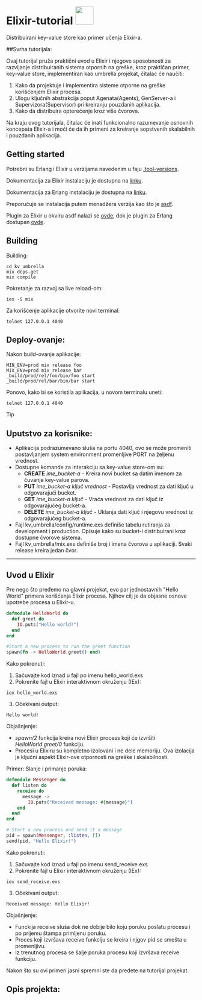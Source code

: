 # Elixir-tutorial <img src="https://cdn.icon-icons.com/icons2/2699/PNG/512/elixir_lang_logo_icon_169207.png" width="48">

Distribuirani key-value store kao primer učenja Elixir-a.

##Svrha tutorijala:

Ovaj tutorijal pruža praktični uvod u Elixir i njegove sposobnosti za razvijanje distribuiranih sistema otpornih na greške, kroz praktičan primer, key-value store, implementiran kao umbrella projekat, čitalac će naučiti:
  1. Kako da projektuje i implementira sisteme otporne na greške korišćenjem Elixir procesa.
  2. Ulogu ključnih abstrakcija poput Agenata(Agents), GenServer-a i Supervizora(Supervisor) pri kreiranju pouzdanih aplikacija.
  3. Kako da distribuira opterećenje kroz više čvorova.

Na kraju ovog tutorijala, čitalac će inati funkcionalno razumevanje osnovnih koncepata Elixir-a i moći će da ih primeni za kreiranje sopstvenih skalabilnih i pouzdanih aplikacija.

## Getting started

Potrebni su Erlang i Elixir u verzijama navedenim u faju [.tool-versions](./.tool-versions).

Dokumentacija za Elixir instalaciju je dostupna na [linku](https://elixir-lang.org/install.html).

Dokumentacija za Erlang instalaciju je dostupna na [linku](https://www.erlang.org/downloads).

Preporučuje se instalacija putem menadžera verzija kao što je [asdf](https://asdf-vm.com/guide/getting-started.html).

Plugin za Elixir u okviru asdf nalazi se [ovde](https://github.com/asdf-vm/asdf-elixir), dok je plugin za Erlang dostupan [ovde](https://github.com/asdf-vm/asdf-erlang).

## Building

Building:
```
cd kv_umbrella
mix deps.get
mix compile
```

Pokretanje za razvoj sa live reload-om:

```
iex -S mix
```

Za korišćenje aplikacije otvorite novi terminal:

```
telnet 127.0.0.1 4040
````

## Deploy-ovanje:

Nakon build-ovanje aplikacije:

```
MIN_ENV=prod mix release foo
MIX_ENV=prod mix release bar
_build/prod/rel/foo/bin/foo start
_build/prod/rel/bar/bin/bar start
```

Ponovo, kako bi se koristila aplikacija, u novom terminalu uneti:

```
telnet 127.0.0.1 4040
```
> [!TIP]
> ## Uputstvo za korisnike:
>
> * Aplikacija podrazumevano sluša na portu 4040, ovo se može promeniti postavljanjem system environment promenljive PORT na željenu vrednost.
> * Dostupne komande za interakciju sa key-value store-om su:
>   * **CREATE** _ime_bucket-a_ - Kreira novi bucket sa datim imenom za čuvanje key-value parova.
>   * **PUT** _ime_bucket-a_ _ključ_ _vrednost_ - Postavlja vrednost za dati ključ u odgovarajući bucket.
>   * **GET** _ime_bucket-a_ _ključ_ - Vraća vrednost za dati ključ iz odgovarajućeg bucket-a.
>   * **DELETE** _ime_bucket-a_ _ključ_ - Uklanja dati ključ i njegovu vrednost iz odgovarajućeg bucket-a.
> * Fajl kv_umbrella/config/runtime.exs definiše tabelu rutiranja za development i production. Opisuje kako su bucket-i distribuirani kroz dostupne čvorove sistema.
> * Fajl kv_umbrella/mix.exs definiše broj i imena čvorova u aplikaciji. Svaki release kreira jedan čvor.

---

## Uvod u Elixir

Pre nego što pređemo na glavni projekat, evo par jednostavnih "Hello World" primera korišćenja Elixir procesa. Njihov cilj je da objasne osnove upotrebe procesa u Elixir-u.
```elixir
defmodule HelloWorld do
  def greet do
    IO.puts("Hello world!")
  end
end

#Start a new process to run the greet function
spawn(fn -> HelloWorld.greet() end)
```

Kako pokrenuti:
1. Sačuvajte kod iznad u fajl po imenu hello_world.exs
2. Pokrenite fajl u Elixir interaktivnom okruženju (IEx):
```
iex hello_world.exs
```
3.  Očekivani output:
```
Hello world!
```

Objašnjenje:
* _spawn/2_ funkcija kreira novi Elixir process koji će izvršiti _HelloWorld.greet/0_ funkciju.
* Procesi u Elixiru su kompletno izolovani i ne dele memoriju. Ova izolacija je ključni aspekt Elixir-ove otpornosti na greške i skalabilnosti. 

Primer: Slanje i primanje poruka:
```elixir
defmodule Messenger do
  def listen do
    receive do
      message -> 
        IO.puts("Received message: #{message}")
    end
  end
end

# Start a new process and send it a message
pid = spawn(Messenger, :listen, [])
send(pid, "Hello Elixir!")
```

Kako pokrenuti:
1. Sačuvajte kod iznad u fajl po imenu send_receive.exs
2. Pokrenite fajl u Elixir interaktivnom okruženju (IEx):
```
iex send_receive.exs
```
3.  Očekivani output:
```
Received message: Hello Elixir!
```

Objašnjenje:
* Funckija receive sluša dok ne dobije bilo koju poruku poslatu procesu i po prijemu štampa primljenu poruku.
* Proces koji izvršava receive funkciju se kreira i njgov pid se smešta u promenljivu.
* Iz trenutnog procesa se šalje poruka procesu koji izvršava receive funkciju.

Nakon što su ovi primeri jasni spremni ste da pređete na tutorijal projekat.


## Opis projekta:













